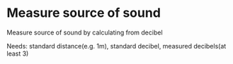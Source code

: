 # Measure source of sound
Measure source of sound by calculating from decibel

Needs: standard distance(e.g. 1m), standard decibel, measured decibels(at least 3)
